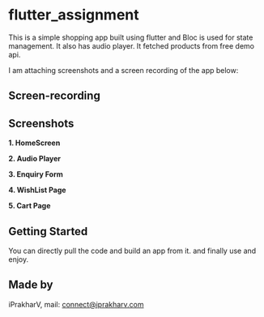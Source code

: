 # flutter_assignment

This is a simple shopping app built using flutter and Bloc is used for state management. It also has audio player. It fetched products from free demo api.

I am attaching screenshots and a screen recording of the app below:

## Screen-recording


## Screenshots
**1. HomeScreen**<br>


**2. Audio Player**<br>

**3. Enquiry Form**<br>

**4. WishList Page**<br>

**5. Cart Page**<br>

## Getting Started
You can directly pull the code and build an app from it. and finally use and enjoy.

## Made by 
iPrakharV,
mail: connect@iprakharv.com


